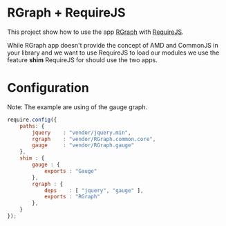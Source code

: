 # RGraph + RequireJS

This project show how to use the app [RGraph](http://www.rgraph.net/) with [RequireJS](http://requirejs.org/).

While RGraph app doesn't provide the concept of AMD and CommonJS in your library and we want to use RequireJS to load our modules we use the feature **shim** RequireJS for should use the two apps.

# Configuration

Note: The example are using of the gauge graph.

```js
require.config({
    paths: {
        jquery    : "vendor/jquery.min",
        rgraph    : "vendor/RGraph.common.core",
        gauge     : "vendor/RGraph.gauge"
    },
    shim : {
        gauge : {
            exports : "Gauge"
        },
        rgraph : {
            deps    : [ "jquery", "gauge" ],
            exports : "RGraph"
        },
    }
});
```
